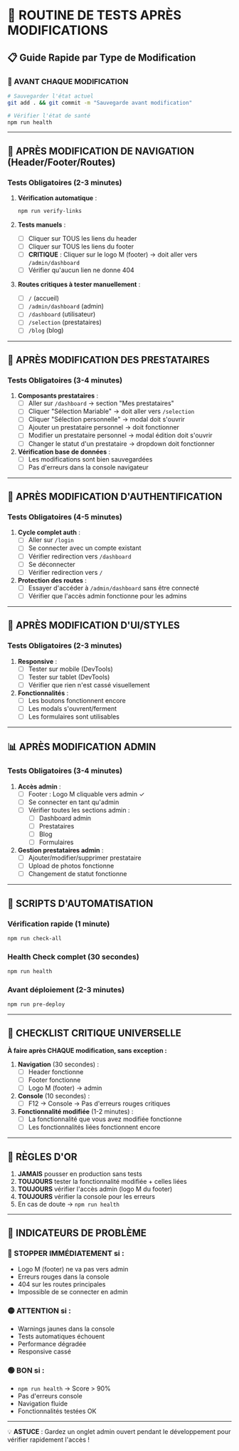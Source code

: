 # 🔄 ROUTINE DE TESTS APRÈS MODIFICATIONS

## 📋 Guide Rapide par Type de Modification

### 🚨 AVANT CHAQUE MODIFICATION
```bash
# Sauvegarder l'état actuel
git add . && git commit -m "Sauvegarde avant modification"

# Vérifier l'état de santé
npm run health
```

---

## 🔧 APRÈS MODIFICATION DE NAVIGATION (Header/Footer/Routes)

### Tests Obligatoires (2-3 minutes)
1. **Vérification automatique** :
   ```bash
   npm run verify-links
   ```

2. **Tests manuels** :
   - [ ] Cliquer sur TOUS les liens du header
   - [ ] Cliquer sur TOUS les liens du footer 
   - [ ] **CRITIQUE** : Cliquer sur le logo M (footer) → doit aller vers `/admin/dashboard`
   - [ ] Vérifier qu'aucun lien ne donne 404

3. **Routes critiques à tester manuellement** :
   - [ ] `/` (accueil)
   - [ ] `/admin/dashboard` (admin)
   - [ ] `/dashboard` (utilisateur)
   - [ ] `/selection` (prestataires)
   - [ ] `/blog` (blog)

---

## 🏢 APRÈS MODIFICATION DES PRESTATAIRES

### Tests Obligatoires (3-4 minutes)
1. **Composants prestataires** :
   - [ ] Aller sur `/dashboard` → section "Mes prestataires"
   - [ ] Cliquer "Sélection Mariable" → doit aller vers `/selection`
   - [ ] Cliquer "Sélection personnelle" → modal doit s'ouvrir
   - [ ] Ajouter un prestataire personnel → doit fonctionner
   - [ ] Modifier un prestataire personnel → modal édition doit s'ouvrir
   - [ ] Changer le statut d'un prestataire → dropdown doit fonctionner

2. **Vérification base de données** :
   - [ ] Les modifications sont bien sauvegardées
   - [ ] Pas d'erreurs dans la console navigateur

---

## 🔐 APRÈS MODIFICATION D'AUTHENTIFICATION

### Tests Obligatoires (4-5 minutes)
1. **Cycle complet auth** :
   - [ ] Aller sur `/login`
   - [ ] Se connecter avec un compte existant
   - [ ] Vérifier redirection vers `/dashboard`
   - [ ] Se déconnecter
   - [ ] Vérifier redirection vers `/`

2. **Protection des routes** :
   - [ ] Essayer d'accéder à `/admin/dashboard` sans être connecté
   - [ ] Vérifier que l'accès admin fonctionne pour les admins

---

## 🎨 APRÈS MODIFICATION D'UI/STYLES

### Tests Obligatoires (2-3 minutes)
1. **Responsive** :
   - [ ] Tester sur mobile (DevTools)
   - [ ] Tester sur tablet (DevTools)
   - [ ] Vérifier que rien n'est cassé visuellement

2. **Fonctionnalités** :
   - [ ] Les boutons fonctionnent encore
   - [ ] Les modals s'ouvrent/ferment
   - [ ] Les formulaires sont utilisables

---

## 📊 APRÈS MODIFICATION ADMIN

### Tests Obligatoires (3-4 minutes)
1. **Accès admin** :
   - [ ] Footer : Logo M cliquable vers admin ✓
   - [ ] Se connecter en tant qu'admin
   - [ ] Vérifier toutes les sections admin :
     - [ ] Dashboard admin
     - [ ] Prestataires
     - [ ] Blog
     - [ ] Formulaires

2. **Gestion prestataires admin** :
   - [ ] Ajouter/modifier/supprimer prestataire
   - [ ] Upload de photos fonctionne
   - [ ] Changement de statut fonctionne

---

## 🤖 SCRIPTS D'AUTOMATISATION

### Vérification rapide (1 minute)
```bash
npm run check-all
```

### Health Check complet (30 secondes)
```bash
npm run health
```

### Avant déploiement (2-3 minutes)
```bash
npm run pre-deploy
```

---

## 🚨 CHECKLIST CRITIQUE UNIVERSELLE

**À faire après CHAQUE modification, sans exception :**

1. **Navigation** (30 secondes) :
   - [ ] Header fonctionne
   - [ ] Footer fonctionne
   - [ ] Logo M (footer) → admin

2. **Console** (10 secondes) :
   - [ ] F12 → Console → Pas d'erreurs rouges critiques

3. **Fonctionnalité modifiée** (1-2 minutes) :
   - [ ] La fonctionnalité que vous avez modifiée fonctionne
   - [ ] Les fonctionnalités liées fonctionnent encore

---

## 🎯 RÈGLES D'OR

1. **JAMAIS** pousser en production sans tests
2. **TOUJOURS** tester la fonctionnalité modifiée + celles liées
3. **TOUJOURS** vérifier l'accès admin (logo M du footer)
4. **TOUJOURS** vérifier la console pour les erreurs
5. En cas de doute → `npm run health`

---

## 🚦 INDICATEURS DE PROBLÈME

### 🔴 STOPPER IMMÉDIATEMENT si :
- Logo M (footer) ne va pas vers admin
- Erreurs rouges dans la console
- 404 sur les routes principales
- Impossible de se connecter en admin

### 🟡 ATTENTION si :
- Warnings jaunes dans la console
- Tests automatiques échouent
- Performance dégradée
- Responsive cassé

### 🟢 BON si :
- `npm run health` → Score > 90%
- Pas d'erreurs console
- Navigation fluide
- Fonctionnalités testées OK

---

💡 **ASTUCE** : Gardez un onglet admin ouvert pendant le développement pour vérifier rapidement l'accès !